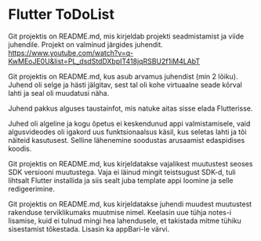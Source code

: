 # Flutter ToDoList

Git projektis on README.md, mis kirjeldab projekti seadmistamist ja viide juhendile. Projekt on valminud järgides juhendit. 
https://www.youtube.com/watch?v=q-KwMEoJE0U&list=PL_dsdStdDXbpIT418jqRSBU2f1iM4LAbT

Git projektis on README.md, kus asub arvamus juhendist (min 2 lõiku). Juhend oli selge ja hästi jälgitav, sest tal oli kohe virtuaalne seade kõrval lahti ja seal oli muudatusi näha.

Juhend pakkus alguses taustainfot, mis natuke aitas sisse elada Flutterisse.

Juhed oli algeline ja kogu õpetus ei keskendunud appi valmistamisele, vaid algusvideodes oli igakord uus funktsionaalsus käsil, kus seletas lahti ja tõi näiteid kasutusest. Selline lähenemine soodustas arusaamist edaspidises koodis.

Git projektis on README.md, kus kirjeldatakse vajalikest muutustest seoses SDK versiooni muutustega. Vaja ei läinud mingit teistsugust SDK-d, tuli lihtsalt Flutter installida ja siis sealt juba template appi loomine ja selle redigeerimine.

Git projektis on README.md, kus kirjeldatakse juhendi muudest muutustest rakenduse terviklikumaks muutmise nimel. Keelasin uue tühja notes-i lisamise, kuid ei tulnud mingi hea lahendusele, et takistada mitme tühiku sisestamist tõkestada. Lisasin ka appBari-le värvi.
